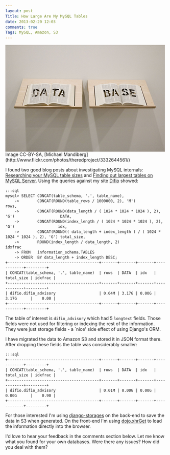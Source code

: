```yaml
---
layout: post
Title: How Large Are My MySQL Tables
date: 2013-02-20 12:03
comments: true
Tags: MySQL, Amazon, S3
---
```


<img src="/images/database.jpg" alt="database" style="display:block;clear:both;"/>
Image CC-BY-SA, [Michael Mandiberg](http://www.flickr.com/photos/theredproject/3332644561/)

I found two good blog posts about investigating MySQL internals: 
[Researching your MySQL table sizes](http://www.mysqlperformanceblog.com/2008/03/17/researching-your-mysql-table-sizes/) and
[Finding out largest tables on MySQL Server](http://www.mysqlperformanceblog.com/2008/02/04/finding-out-largest-tables-on-mysql-server/).
Using the queries against my site [Difio](http://www.dif.io) showed:

    :::sql
    mysql> SELECT CONCAT(table_schema, '.', table_name),
        ->        CONCAT(ROUND(table_rows / 1000000, 2), 'M')                                    rows,
        ->        CONCAT(ROUND(data_length / ( 1024 * 1024 * 1024 ), 2), 'G')                    DATA,
        ->        CONCAT(ROUND(index_length / ( 1024 * 1024 * 1024 ), 2), 'G')                   idx,
        ->        CONCAT(ROUND(( data_length + index_length ) / ( 1024 * 1024 * 1024 ), 2), 'G') total_size,
        ->        ROUND(index_length / data_length, 2)                                           idxfrac
        -> FROM   information_schema.TABLES
        -> ORDER  BY data_length + index_length DESC;
    +----------------------------------------+-------+-------+-------+------------+---------+
    | CONCAT(table_schema, '.', table_name)  | rows  | DATA  | idx   | total_size | idxfrac |
    +----------------------------------------+-------+-------+-------+------------+---------+
    | difio.difio_advisory                   | 0.04M | 3.17G | 0.00G | 3.17G      |    0.00 |
    +----------------------------------------+-------+-------+-------+------------+---------+

The table of interest is `difio_advisory` which had 5 `longtext` fields. Those fields were
not used for filtering or indexing the rest of the information.
They were just storage fields - a `nice' side effect of using Django's ORM.


I have migrated the data to Amazon S3 and stored it in JSON format there. After dropping these
fields the table was considerably smaller:

    :::sql
    +----------------------------------------+-------+-------+-------+------------+---------+
    | CONCAT(table_schema, '.', table_name)  | rows  | DATA  | idx   | total_size | idxfrac |
    +----------------------------------------+-------+-------+-------+------------+---------+
    | difio.difio_advisory                   | 0.01M | 0.00G | 0.00G | 0.00G      |    0.90 |
    +----------------------------------------+-------+-------+-------+------------+---------+


For those interested I'm using [django-storages](https://github.com/e-loue/django-storages)
on the back-end to save the data in S3 when generated. On the front-end I'm using
[dojo.xhrGet](http://dojotoolkit.com) to load the information directly into the browser.


I'd love to hear your feedback in the comments section below. Let me know 
what you found for your own databases. Were there any issues? How did you deal
with them? 
